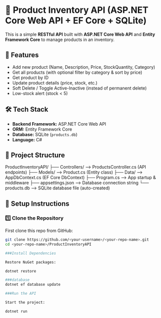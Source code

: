 # 🛒 Product Inventory API (ASP.NET Core Web API + EF Core + SQLite)

This is a simple **RESTful API** built with **ASP.NET Core Web API** and **Entity Framework Core** to manage products in an inventory.


## 🚀 Features
- Add new product (Name, Description, Price, StockQuantity, Category)
- Get all products (with optional filter by category & sort by price)
- Get product by ID
- Update product details (price, stock, etc.)
- Soft Delete / Toggle Active-Inactive (instead of permanent delete)
- Low-stock alert (stock < 5)


## 🛠 Tech Stack
- **Backend Framework:** ASP.NET Core Web API  
- **ORM:** Entity Framework Core  
- **Database:** SQLite (`products.db`)  
- **Language:** C#  


## 📂 Project Structure
ProductInventoryAPI/
├── Controllers/ --> ProductsController.cs (API endpoints)
├── Models/ --> Product.cs (Entity class)
├── Data/ --> AppDbContext.cs (EF Core DbContext)
├── Program.cs --> App startup & middleware
├── appsettings.json --> Database connection string
└── products.db --> SQLite database file (auto-created)



## 🔧 Setup Instructions

### 1️⃣ Clone the Repository
First clone this repo from GitHub:
```bash
git clone https://github.com/<your-username>/<your-repo-name>.git
cd <your-repo-name>/ProductInventoryAPI

###Install Dependencies

Restore NuGet packages:

dotnet restore

###database
dotnet ef database update

###Run the API

Start the project:

dotnet run

